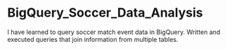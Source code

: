 # BigQuery_Soccer_Data_Analysis
I have learned to query soccer match event data in BigQuery.
Written and executed queries that join information from multiple tables.
